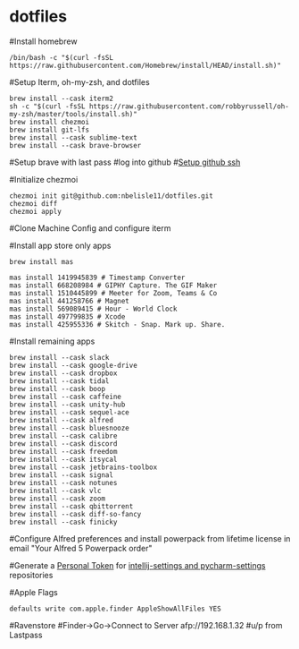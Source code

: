 # dotfiles

#Install homebrew
```
/bin/bash -c "$(curl -fsSL https://raw.githubusercontent.com/Homebrew/install/HEAD/install.sh)"
```

#Setup Iterm, oh-my-zsh, and dotfiles
```
brew install --cask iterm2
sh -c "$(curl -fsSL https://raw.githubusercontent.com/robbyrussell/oh-my-zsh/master/tools/install.sh)"
brew install chezmoi
brew install git-lfs
brew install --cask sublime-text
brew install --cask brave-browser
```

#Setup brave with last pass
#log into github
#[Setup github ssh](https://docs.github.com/en/authentication/connecting-to-github-with-ssh/generating-a-new-ssh-key-and-adding-it-to-the-ssh-agent)

#Initialize chezmoi
```
chezmoi init git@github.com:nbelisle11/dotfiles.git
chezmoi diff
chezmoi apply
```

#Clone Machine Config and configure iterm

#Install app store only apps
```
brew install mas

mas install 1419945839 # Timestamp Converter
mas install 668208984 # GIPHY Capture. The GIF Maker
mas install 1510445899 # Meeter for Zoom, Teams & Co
mas install 441258766 # Magnet
mas install 569089415 # Hour - World Clock
mas install 497799835 # Xcode
mas install 425955336 # Skitch - Snap. Mark up. Share.
```
#Install remaining apps
```
brew install --cask slack
brew install --cask google-drive
brew install --cask dropbox
brew install --cask tidal
brew install --cask boop
brew install --cask caffeine
brew install --cask unity-hub
brew install --cask sequel-ace
brew install --cask alfred
brew install --cask bluesnooze
brew install --cask calibre
brew install --cask discord
brew install --cask freedom
brew install --cask itsycal
brew install --cask jetbrains-toolbox
brew install --cask signal
brew install --cask notunes
brew install --cask vlc
brew install --cask zoom
brew install --cask qbittorrent
brew install --cask diff-so-fancy
brew install --cask finicky
```

#Configure Alfred preferences and install powerpack from lifetime license in email "Your Alfred 5 Powerpack order"

#Generate a [Personal Token](https://docs.github.com/en/authentication/keeping-your-account-and-data-secure/creating-a-personal-access-token) for [intellij-settings and pycharm-settings](https://github.com/settings/tokens) repositories

#Apple Flags
```
defaults write com.apple.finder AppleShowAllFiles YES
```

#Ravenstore
#Finder->Go->Connect to Server
afp://192.168.1.32
#u/p from Lastpass
